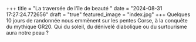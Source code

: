 +++
title = "La traversée de l'île de beauté "
date = "2024-08-31 17:27:24.772656"
draft = "true"
featured_image = "index.jpg"
+++
Quelques 10 jours de randonnée nous emmènent sur les pentes Corse, à la conquête du mythique GR20. Qui du soleil, du dénivelé diabolique ou du surtourisme aura notre peau ?
